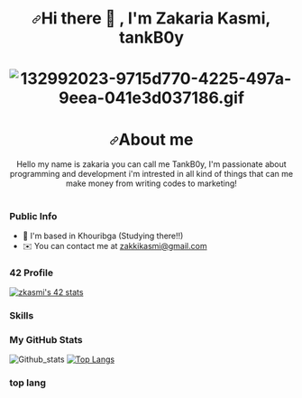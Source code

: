 <h1 align="center" dir="auto"><a id="user-content-hi-there---im-zakaria-kasmi-aka-tankB0y" class="anchor" aria-hidden="true" href="#hi-there---im-zakaria-kasmi-aka-tankB0y"><svg class="octicon octicon-link" viewBox="0 0 16 16" version="1.1" width="16" height="16" aria-hidden="true"><path fill-rule="evenodd" d="M7.775 3.275a.75.75 0 001.06 1.06l1.25-1.25a2 2 0 112.83 2.83l-2.5 2.5a2 2 0 01-2.83 0 .75.75 0 00-1.06 1.06 3.5 3.5 0 004.95 0l2.5-2.5a3.5 3.5 0 00-4.95-4.95l-1.25 1.25zm-4.69 9.64a2 2 0 010-2.83l2.5-2.5a2 2 0 012.83 0 .75.75 0 001.06-1.06 3.5 3.5 0 00-4.95 0l-2.5 2.5a3.5 3.5 0 004.95 4.95l1.25-1.25a.75.75 0 00-1.06-1.06l-1.25 1.25a2 2 0 01-2.83 0z"></path></svg></a>Hi there <g-emoji class="g-emoji" alias="wave" fallback-src="https://github.githubassets.com/images/icons/emoji/unicode/1f44b.png">👋</g-emoji> , I'm Zakaria Kasmi, tankB0y</h1>

<h1 align="center" dir="auto"><img data-target="animated-image.replacedImage" alt="132992023-9715d770-4225-497a-9eea-041e3d037186.gif" class="AnimatedImagePlayer-animatedImage" src="https://i.pinimg.com/originals/88/a9/69/88a969c3e830bbcbff939ea870058d91.gif" style="display: block; opacity: 1;"></h1>

<h1 align="center" dir="auto"><a id="user-content-about-me" class="anchor" aria-hidden="true" href="#about-me"><svg class="octicon octicon-link" viewBox="0 0 16 16" version="1.1" width="16" height="16" aria-hidden="true"><path fill-rule="evenodd" d="M7.775 3.275a.75.75 0 001.06 1.06l1.25-1.25a2 2 0 112.83 2.83l-2.5 2.5a2 2 0 01-2.83 0 .75.75 0 00-1.06 1.06 3.5 3.5 0 004.95 0l2.5-2.5a3.5 3.5 0 00-4.95-4.95l-1.25 1.25zm-4.69 9.64a2 2 0 010-2.83l2.5-2.5a2 2 0 012.83 0 .75.75 0 001.06-1.06 3.5 3.5 0 00-4.95 0l-2.5 2.5a3.5 3.5 0 004.95 4.95l1.25-1.25a.75.75 0 00-1.06-1.06l-1.25 1.25a2 2 0 01-2.83 0z"></path></svg></a>About me</h1>


<p align="center" dir="auto">Hello my name is zakaria you can call me TankB0y, I'm passionate about programming and development i'm intrested in all kind of things that can me make money from writing codes to marketing!</p>

#

### Public Info

- 📍 I'm based in Khouribga (Studying there!!)
- ✉️ You can contact me at zakkikasmi@gmail.com

### 42 Profile
[![zkasmi's 42 stats](https://badge.mediaplus.ma/darkblue/zkasmi)](https://github.com/oakoudad/badge42)

### Skills


### My GitHub Stats
![Github_stats](https://github-readme-stats.vercel.app/api?username=tankb0y&count_private=true&show_icons=true&theme=radical) [![Top Langs](https://github-readme-stats.vercel.app/api/top-langs/?username=tankb0y&langs_count=10&title_color=0891b2&text_color=ffffff&icon_color=0891b2&bg_color=1c1917&hide_border=true&locale=en&custom_title=Top%20%Languages)](https://github.com/anuraghazra/github-readme-stats)


### top lang

